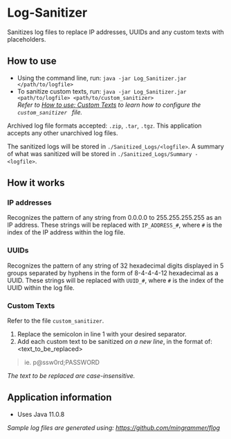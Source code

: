 # Log-Sanitizer

Sanitizes log files to replace IP addresses, UUIDs and any custom texts with placeholders.

## How to use
* Using the command line, run: `java -jar Log_Sanitizer.jar </path/to/logfile>`
* To sanitize custom texts, run: `java -jar Log_Sanitizer.jar <path/to/logfile> <path/to/custom_sanitizer>`
<br>_Refer to [How to use: Custom Texts](#custom-texts) to learn how to configure the `custom_sanitizer
` file._

Archived log file formats accepted: `.zip`, `.tar`, `.tgz`. This application accepts any other unarchived log
 files. 

The sanitized logs will be stored in `./Sanitized_Logs/<logfile>`.
A summary of what was sanitized will be stored in `./Sanitized_Logs/Summary - <logfile>`.

## How it works
### IP addresses
Recognizes the pattern of any string from 0.0.0.0 to 255.255.255.255 as an IP address. These strings will be replaced
 with `IP_ADDRESS_#`, where `#` is the index of the IP address within the log file.

### UUIDs
Recognizes the pattern of any string of 32 hexadecimal digits displayed in 5 groups separated by hyphens in the
 form of 8-4-4-4-12 hexadecimal as a UUID. These strings will be replaced with `UUID_#`, where `#` is the index of the UUID within the log file.

### Custom Texts
Refer to the file `custom_sanitizer`.
1. Replace the semicolon in line 1 with your desired separator. 
2. Add each custom text to be sanitized *on a new line*, in the format of: <text_to_be_replaced><separator><placeholder>
> ie. p@ssw0rd;PASSWORD

_The text to be replaced are case-insensitive._
## Application information
* Uses Java 11.0.8


 

_Sample log files are generated using: https://github.com/mingrammer/flog_
